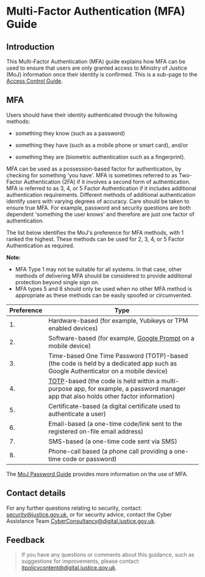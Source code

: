# Multi-Factor Authentication \(MFA\) Guide

## Introduction

This Multi-Factor Authentication \(MFA\) guide explains how MFA can be used to ensure that users are only granted access to Ministry of Justice \(MoJ\) information once their identity is confirmed. This is a sub-page to the [Access Control Guide](access-control-guide.md).

## MFA

Users should have their identity authenticated through the following methods:

-   something they know \(such as a password\)

-   something they have \(such as a mobile phone or smart card\), and/or

-   something they are \(biometric authentication such as a fingerprint\).


MFA can be used as a possession-based factor for authentication, by checking for something 'you have'. MFA is sometimes referred to as Two-Factor Authentication \(2FA\) if it involves a second form of authentication. MFA is referred to as 3, 4, or 5 Factor Authentication if it includes additional authentication requirements. Different methods of additional authentication identify users with varying degrees of accuracy. Care should be taken to ensure true MFA. For example, password and security questions are both dependent 'something the user knows' and therefore are just one factor of authentication.

The list below identifies the MoJ's preference for MFA methods, with 1 ranked the highest. These methods can be used for 2, 3, 4, or 5 Factor Authentication as required.

**Note:**

-   MFA Type 1 may not be suitable for all systems. In that case, other methods of delivering MFA should be considered to provide additional protection beyond single sign on.
-   MFA types 5 and 8 should only be used when no other MFA method is appropriate as these methods can be easily spoofed or circumvented.

|Preference|Type|
|----------|----|
|1.|Hardware-based \(for example, Yubikeys or TPM enabled devices\)|
|2.|Software-based \(for example, [Google Prompt](https://support.google.com/accounts/answer/6361026?co=GENIE.Platform%3DAndroid&hl=en) on a mobile device\)|
|3.|Time-based One Time Password \(TOTP\)-based \(the code is held by a dedicated app such as Google Authenticator on a mobile device\)|
|4.|[TOTP](https://en.wikipedia.org/wiki/Time-based_One-time_Password_algorithm)-based \(the code is held within a multi-purpose app, for example, a password manager app that also holds other factor information\)|
|5.|Certificate-based \(a digital certificate used to authenticate a user\)|
|6.|Email-based \(a one-time code/link sent to the registered on-file email address\)|
|7.|SMS-based \(a one-time code sent via SMS\)|
|8.|Phone-call based \(a phone call providing a one-time code or password\)|

The [MoJ Password Guide](https://intranet.justice.gov.uk/guidance/security/it-computer-security/passwords/) provides more information on the use of MFA.

## Contact details

For any further questions relating to security, contact: [security@justice.gov.uk](mailto:security@justice.gov.uk), or for security advice, contact the Cyber Assistance Team [CyberConsultancy@digital.justice.gov.uk](mailto:CyberConsultancy@digital.justice.gov.uk).

## Feedback

> If you have any questions or comments about this guidance, such as suggestions for improvements, please contact: [itpolicycontent@digital.justice.gov.uk](mailto:itpolicycontent@digital.justice.gov.uk).

